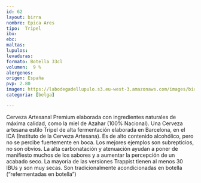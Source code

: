 ```yaml
---
id: 62
layout: birra
nombre: Épica Ares
tipo:  Tripel
ibu:  
ebc:
maltas: 
lupulos: 
levaduras: 
formato: Botella 33cl
volumen:  9 %
alergenos: 
origen: España
pvp: 2.80
imagen: https://labodegadellupulo.s3.eu-west-3.amazonaws.com/images/birras/epicaares.jpg
categoria: [belga]

---
```

Cerveza Artesanal Premium elaborada con ingredientes naturales de máxima calidad, como la miel de Azahar (100% Nacional). Una Cerveza artesana estilo Tripel de alta fermentación elaborada en Barcelona, en el ICA (Instituto de la Cerveza Artesana). Es de alto contenido alcohólico, pero no se percibe fuertemente en boca. Los mejores ejemplos son subrepticios, no son obvios. La alta carbonatación y atenuación ayudan a poner de manifiesto muchos de los sabores y a aumentar la percepción de un acabado seco. La mayoría de las versiones Trappist tienen al menos 30 IBUs y son muy secas. Son tradicionalmente acondicionadas en botella (“refermentadas en botella”)


